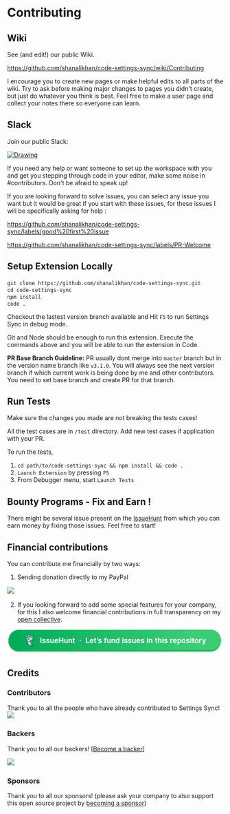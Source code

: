 # Contributing

## Wiki

See (and edit!) our public Wiki.

https://github.com/shanalikhan/code-settings-sync/wiki/Contributing

I encourage you to create new pages or make helpful edits to all parts of the wiki. Try to ask before making major changes to pages you didn't create, but just do whatever you think is best. Feel free to make a user page and collect your notes there so everyone can learn.

## Slack

Join our public Slack:

<a href="https://join.slack.com/t/codesettingssync/shared_invite/enQtNzQyODMzMzI5MDQ3LWNmZjVkZjE2YTg0MzY1Y2EyYzVmYThmNzg2YjZkNjhhZWY3ZTEzN2I3ZTAxMjkwNWU0ZjMyZGFhMjdiZDI3ODU">
<img src="https://shanalikhan.github.io/img/slack.PNG" alt="Drawing" style="width: 50px;"/>
</a>

If you need any help or want someone to set up the workspace with you and get you stepping through code in your editor, make some noise in #contributors. Don't be afraid to speak up!

If you are looking forward to solve issues, you can select any issue you want but it would be great if you start with these issues, for these issues I will be specifically asking for help :

https://github.com/shanalikhan/code-settings-sync/labels/good%20first%20issue

https://github.com/shanalikhan/code-settings-sync/labels/PR-Welcome


## Setup Extension Locally

```
git clone https://github.com/shanalikhan/code-settings-sync.git
cd code-settings-sync
npm install
code .
```

Checkout the lastest version branch available and Hit `F5` to run Settings Sync in debug mode.

Git and Node should be enough to run this extension. Execute the commands above and you will be able to run the extension in Code.

**PR Base Branch Guideline:**
PR usually dont merge into `master` branch but in the version name branch like `v3.1.0`.
You will always see the next version branch if which current work is being done by me and other contributors. You need to set base branch and create PR for that branch.

## Run Tests
Make sure the changes you made are not breaking the tests cases!

All the test cases are in `/test` directory. Add new test cases if application with your PR.

To run the tests, 
1. `cd path/to/code-settings-sync && npm install && code .`
2. `Launch Extension` by pressing `F5`
3. From Debugger menu, start `Launch Tests`


## Bounty Programs - Fix and Earn !

There might be several issue present on the [IssueHunt](https://issuehunt.io/repos/47984369) from which you can earn money by fixing those issues. Feel free to start!



## Financial contributions

You can contribute me financially by two ways:

1. Sending donation directly to my PayPal

[<img src="https://www.paypalobjects.com/en_US/i/btn/btn_donateCC_LG.gif">](https://www.paypal.com/cgi-bin/webscr?cmd=_donations&business=4W3EWHHBSYMM8&lc=IE&item_name=Code%20Settings%20Sync&item_number=visual%20studio%20code%20settings%20sync&currency_code=USD&bn=PP%2dDonationsBF%3abtn_donate_SM%2egif%3aNonHosted)

2. If you looking forward to add some special features for your company, for this I also welcome financial contributions in full transparency on my [open collective](https://opencollective.com/code-settings-sync).

[![issuehunt-image](https://github.com/BoostIO/issuehunt-materials/blob/master/issuehunt-badge@1x.png?raw=true)](https://issuehunt.io/repos/47984369)


## Credits

### Contributors

Thank you to all the people who have already contributed to Settings Sync!
<a href="https://github.com/shanalikhan/code-settings-sync/graphs/contributors"><img src="https://opencollective.com/code-settings-sync/contributors.svg?width=890" /></a>

### Backers

Thank you to all our backers! [[Become a backer](https://opencollective.com/code-settings-sync#backer)]

<a href="https://opencollective.com/code-settings-sync#backers" target="_blank"><img src="https://opencollective.com/code-settings-sync/backers.svg?width=890"></a>

### Sponsors

Thank you to all our sponsors! (please ask your company to also support this open source project by [becoming a sponsor](https://opencollective.com/code-settings-sync/order/3849#))
